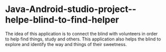 # Java-Android-studio-project--helpe-blind-to-find-helper
The idea of this application is to connect the blind with volunteers in order to help find things, study and others.
  This application also helps the blind to explore and identify the way and things of their sweetness.

